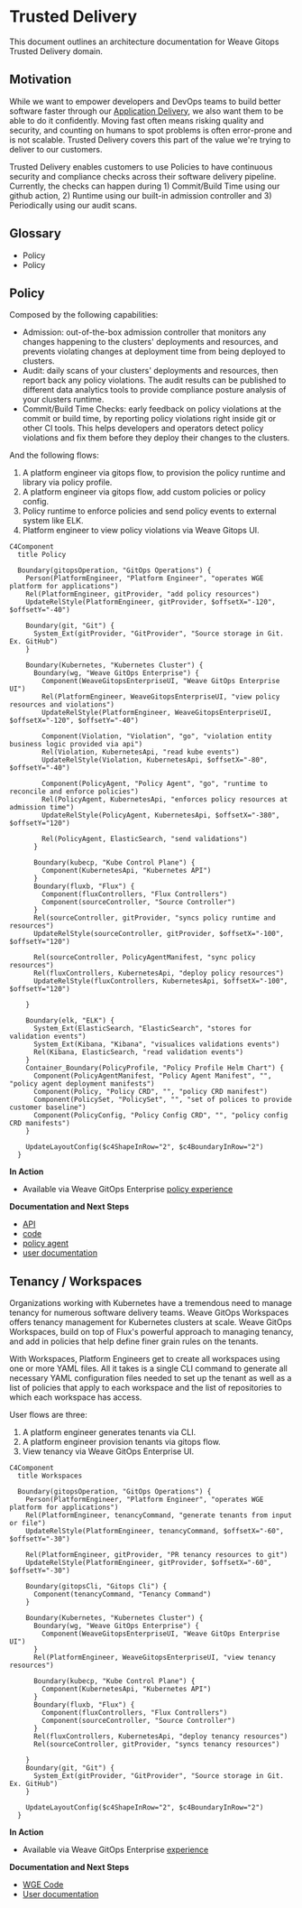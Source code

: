 # Trusted Delivery 
This document outlines an architecture documentation for Weave Gitops Trusted Delivery domain.

## Motivation

While we want to empower developers and DevOps teams to build better software faster through our [Application Delivery](./application-delivery.md#motivation), 
we also want them to be able to do it confidently. Moving fast often means risking quality and security, and counting on humans to spot problems is often error-prone and is not scalable. 
Trusted Delivery covers this part of the value we're trying to deliver to our customers.

Trusted Delivery enables customers to use Policies to have continuous security and compliance checks across their software delivery pipeline. 
Currently, the checks can happen during 1) Commit/Build Time using our github action, 2) Runtime using our built-in admission controller 
and 3) Periodically using our audit scans.

## Glossary

- Policy
- Policy 

## Policy

Composed by the following capabilities:

- Admission: out-of-the-box admission controller that monitors any changes happening to the clusters' deployments and resources, 
  and prevents violating changes at deployment time from being deployed to clusters.
- Audit: daily scans of your clusters' deployments and resources, then report back any policy violations. 
  The audit results can be published to different data analytics tools to provide compliance posture analysis of your clusters runtime.
- Commit/Build Time Checks: early feedback on policy violations at the commit or build time, by reporting policy violations right inside git or other CI tools. 
  This helps developers and operators detect policy violations and fix them before they deploy their changes to the clusters.

And the following flows:
1. A platform engineer via gitops flow, to provision the policy runtime and library via policy profile.
2. A platform engineer via gitops flow, add custom policies or policy config.
3. Policy runtime to enforce policies and send policy events to external system like ELK.
4. Platform engineer to view policy violations via Weave Gitops UI. 

```mermaid
C4Component
  title Policy

  Boundary(gitopsOperation, "GitOps Operations") {
    Person(PlatformEngineer, "Platform Engineer", "operates WGE platform for applications")
    Rel(PlatformEngineer, gitProvider, "add policy resources")
    UpdateRelStyle(PlatformEngineer, gitProvider, $offsetX="-120", $offsetY="-40")

    Boundary(git, "Git") {
      System_Ext(gitProvider, "GitProvider", "Source storage in Git. Ex. GitHub")
    }
    
    Boundary(Kubernetes, "Kubernetes Cluster") {
      Boundary(wg, "Weave GitOps Enterprise") {
        Component(WeaveGitopsEnterpriseUI, "Weave GitOps Enterprise UI")
        Rel(PlatformEngineer, WeaveGitopsEnterpriseUI, "view policy resources and violations")
        UpdateRelStyle(PlatformEngineer, WeaveGitopsEnterpriseUI, $offsetX="-120", $offsetY="-40")

        Component(Violation, "Violation", "go", "violation entity business logic provided via api")
        Rel(Violation, KubernetesApi, "read kube events")
        UpdateRelStyle(Violation, KubernetesApi, $offsetX="-80", $offsetY="-40")

        Component(PolicyAgent, "Policy Agent", "go", "runtime to reconcile and enforce policies")
        Rel(PolicyAgent, KubernetesApi, "enforces policy resources at admission time")
        UpdateRelStyle(PolicyAgent, KubernetesApi, $offsetX="-380", $offsetY="120")

        Rel(PolicyAgent, ElasticSearch, "send validations")
      }
      
      Boundary(kubecp, "Kube Control Plane") {
        Component(KubernetesApi, "Kubernetes API")
      }
      Boundary(fluxb, "Flux") {
        Component(fluxControllers, "Flux Controllers")
        Component(sourceController, "Source Controller")
      }
      Rel(sourceController, gitProvider, "syncs policy runtime and resources")
      UpdateRelStyle(sourceController, gitProvider, $offsetX="-100", $offsetY="120")

      Rel(sourceController, PolicyAgentManifest, "sync policy resources")
      Rel(fluxControllers, KubernetesApi, "deploy policy resources")
      UpdateRelStyle(fluxControllers, KubernetesApi, $offsetX="-100", $offsetY="120")

    }
    
    Boundary(elk, "ELK") {
      System_Ext(ElasticSearch, "ElasticSearch", "stores for validation events")
      System_Ext(Kibana, "Kibana", "visualices validations events")
      Rel(Kibana, ElasticSearch, "read validation events")
    }
    Container_Boundary(PolicyProfile, "Policy Profile Helm Chart") {
      Component(PolicyAgentManifest, "Policy Agent Manifest", "", "policy agent deployment manifests")
      Component(Policy, "Policy CRD", "", "policy CRD manifest")
      Component(PolicySet, "PolicySet", "", "set of polices to provide customer baseline")
      Component(PolicyConfig, "Policy Config CRD", "", "policy config CRD manifests")
    }

    UpdateLayoutConfig($c4ShapeInRow="2", $c4BoundaryInRow="2")
  }
```

**In Action**
- Available via Weave GitOps Enterprise [policy experience](https://demo-01.wge.dev.weave.works/policies)

**Documentation and Next Steps**
- [API](https://github.com/weaveworks/weave-gitops-enterprise/blob/main/cmd/clusters-service/api/cluster_services.proto)
- [code](https://github.com/weaveworks/weave-gitops-enterprise/blob/main/cmd/clusters-service/pkg/server/policies.go)
- [policy agent](https://github.com/weaveworks/policy-agent)
- [user documentation](https://docs.gitops.weave.works/docs/policy/intro/)

## Tenancy / Workspaces

Organizations working with Kubernetes have a tremendous need to manage tenancy for numerous software delivery teams. 
Weave GitOps Workspaces offers tenancy management for Kubernetes clusters at scale. 
Weave GitOps Workspaces, build on top of Flux's powerful approach to managing tenancy, 
and add in policies that help define finer grain rules on the tenants.

With Workspaces, Platform Engineers get to create all workspaces using one or more YAML files. 
All it takes is a single CLI command to generate all necessary YAML configuration files needed to set up the tenant as well as a list of policies that apply to each workspace and the list of repositories to which each workspace has access.

User flows are three:
   1. A platform engineer generates tenants via CLI. 
   2. A platform engineer provision tenants via gitops flow.
   3. View tenancy via Weave GitOps Enterprise UI.

```mermaid
C4Component
  title Workspaces

  Boundary(gitopsOperation, "GitOps Operations") {
    Person(PlatformEngineer, "Platform Engineer", "operates WGE platform for applications")
    Rel(PlatformEngineer, tenancyCommand, "generate tenants from input or file")
    UpdateRelStyle(PlatformEngineer, tenancyCommand, $offsetX="-60", $offsetY="-30")

    Rel(PlatformEngineer, gitProvider, "PR tenancy resources to git")
    UpdateRelStyle(PlatformEngineer, gitProvider, $offsetX="-60", $offsetY="-30")

    Boundary(gitopsCli, "Gitops Cli") {
      Component(tenancyCommand, "Tenancy Command")
    }

    Boundary(Kubernetes, "Kubernetes Cluster") {
      Boundary(wg, "Weave GitOps Enterprise") {
        Component(WeaveGitopsEnterpriseUI, "Weave GitOps Enterprise UI")
      }
      Rel(PlatformEngineer, WeaveGitopsEnterpriseUI, "view tenancy resources")

      Boundary(kubecp, "Kube Control Plane") {
        Component(KubernetesApi, "Kubernetes API")
      }
      Boundary(fluxb, "Flux") {
        Component(fluxControllers, "Flux Controllers")
        Component(sourceController, "Source Controller")
      }
      Rel(fluxControllers, KubernetesApi, "deploy tenancy resources")
      Rel(sourceController, gitProvider, "syncs tenancy resources")

    }
    Boundary(git, "Git") {
      System_Ext(gitProvider, "GitProvider", "Source storage in Git. Ex. GitHub")
    }

    UpdateLayoutConfig($c4ShapeInRow="2", $c4BoundaryInRow="2")
  }
```

**In Action**
- Available via Weave GitOps Enterprise [experience](https://demo-01.wge.dev.weave.works/workspaces)

**Documentation and Next Steps**
- [WGE Code](https://github.com/weaveworks/weave-gitops-enterprise/tree/main/cmd/gitops/app/create/tenants)
- [User documentation](https://docs.gitops.weave.works/docs/workspaces/intro/)